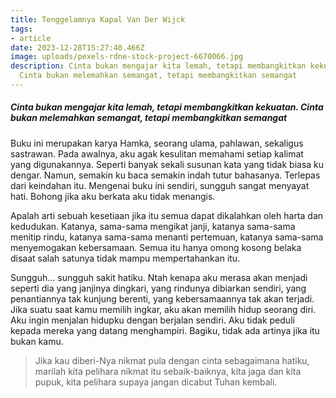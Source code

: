 ```yaml
---
title: Tenggelamnya Kapal Van Der Wijck
tags: 
- article
date: 2023-12-28T15:27:40.466Z
image: uploads/pexels-rdne-stock-project-6670066.jpg
description: C﻿inta bukan mengajar kita lemah, tetapi membangkitkan kekuatan.
  Cinta bukan melemahkan semangat, tetapi membangkitkan semangat
---
```

##### C﻿inta bukan mengajar kita lemah, tetapi membangkitkan kekuatan. Cinta bukan melemahkan semangat, tetapi membangkitkan semangat

B﻿uku ini merupakan karya Hamka, seorang ulama, pahlawan, sekaligus sastrawan. Pada awalnya, aku agak kesulitan memahami setiap kalimat yang digunakannya. Seperti banyak sekali susunan kata yang tidak biasa ku dengar. Namun, semakin ku baca semakin indah tutur bahasanya. Terlepas dari keindahan itu. Mengenai buku ini sendiri, sungguh sangat menyayat hati. Bohong jika aku berkata aku tidak menangis. 

A﻿palah arti sebuah kesetiaan jika itu semua dapat dikalahkan oleh harta dan kedudukan. Katanya, sama-sama mengikat janji, katanya sama-sama menitip rindu, katanya sama-sama menanti pertemuan, katanya sama-sama menyemogakan kebersamaan. Semua itu hanya omong kosong belaka disaat salah satunya tidak mampu mempertahankan itu. 

S﻿ungguh... sungguh sakit hatiku. Ntah kenapa aku merasa akan menjadi seperti dia yang janjinya dingkari, yang rindunya dibiarkan sendiri, yang penantiannya tak kunjung berenti, yang kebersamaannya tak akan terjadi. Jika suatu saat kamu memilih ingkar, aku akan memilih hidup seorang diri. Aku ingin menjalan hidupku dengan berjalan sendiri. Aku tidak peduli kepada mereka yang datang menghampiri. Bagiku, tidak ada artinya jika itu bukan kamu.

> J﻿ika kau diberi-Nya nikmat pula dengan cinta sebagaimana hatiku, marilah kita pelihara nikmat itu sebaik-baiknya, kita jaga dan kita pupuk, kita pelihara supaya jangan dicabut Tuhan kembali.